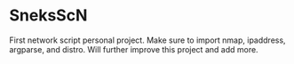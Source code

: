 # SneksScN
First network script personal project. Make sure to import nmap, ipaddress, argparse, and distro. Will further improve this project and add more.
